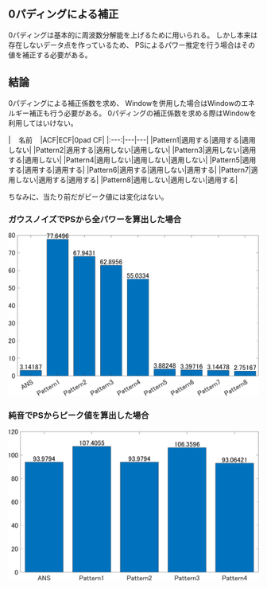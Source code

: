 ## 0パディングによる補正
0パディングは基本的に周波数分解能を上げるために用いられる。
しかし本来は存在しないデータ点を作っているため、
PSによるパワー推定を行う場合はその値を補正する必要がある。

## 結論
0パディングによる補正係数を求め、
Windowを併用した場合はWindowのエネルギー補正も行う必要がある。
0パディングの補正係数を求める際はWindowを利用してはいけない。

|&nbsp;&nbsp;&nbsp;&nbsp;名前&nbsp;&nbsp;&nbsp;&nbsp;|ACF|ECF|0pad CF|
|:---:|---|---|
|Pattern1|適用する|適用する|適用しない|
|Pattern2|適用する|適用しない|適用しない|
|Pattern3|適用しない|適用する|適用しない|
|Pattern4|適用しない|適用しない|適用しない|
|Pattern5|適用する|適用する|適用する|
|Pattern6|適用する|適用しない|適用する|
|Pattern7|適用しない|適用する|適用する|
|Pattern8|適用しない|適用しない|適用する|

ちなみに、当たり前だがピーク値には変化はない。

### ガウスノイズでPSから全パワーを算出した場合
![](../img/pad_wgn2.png)
### 純音でPSからピーク値を算出した場合
![](../img/pad_pure2.png)

